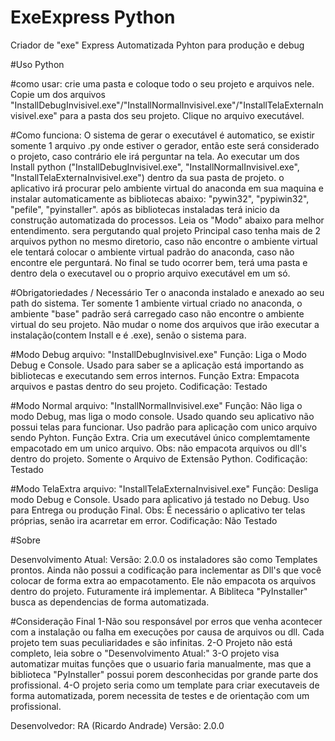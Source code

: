 # ExeExpress Python
Criador de "exe" Express Automatizada Pyhton para produção e debug

#Uso
Python

#como usar:
crie uma pasta e coloque todo o seu projeto e arquivos nele.
Copie um dos arquivos "InstallDebugInvisivel.exe"/"InstallNormalInvisivel.exe"/"InstallTelaExternaInvisivel.exe" para a pasta dos seu projeto.
Clique no arquivo executável.


#Como funciona:
O sistema de gerar o executável é automatico, se existir somente 1 arquivo .py onde estiver o gerador, então este será considerado o projeto, caso contrário ele irá perguntar na tela.
Ao executar um dos Install python ("InstallDebugInvisivel.exe", "InstallNormalInvisivel.exe", "InstallTelaExternaInvisivel.exe") dentro da sua pasta de projeto.
o aplicativo irá procurar pelo ambiente virtual do anaconda em sua maquina e instalar automaticamente as bibliotecas abaixo:
"pywin32", "pypiwin32", "pefile", "pyinstaller".
após as bibliotecas instaladas terá inicio da construção automatizada do processos. Leia os "Modo" abaixo para melhor entendimento.
sera pergutando qual projeto Principal caso tenha mais de 2 arquivos python no mesmo diretorio, caso não encontre o ambiente virtual ele tentará colocar o ambiente virtual padrão do anaconda, caso não encontre ele perguntará.
No final se tudo ocorrer bem, terá uma pasta e dentro dela o executavel ou o proprio arquivo executável em um só.


#Obrigatoriedades / Necessário
Ter o anaconda instalado e anexado ao seu path do sistema.
Ter somente 1 ambiente virtual criado no anaconda, o ambiente "base" padrão será carregado caso não encontre o ambiente virtual do seu projeto.
Não mudar o nome dos arquivos que irão executar a instalação(contem Install e é .exe), senão o sistema para.


#Modo Debug
arquivo: "InstallDebugInvisivel.exe"
Função: Liga o Modo Debug e Console. Usado para saber se a aplicação está importando as bibliotecas e executando sem erros internos.
Função Extra: Empacota arquivos e pastas dentro do seu projeto.
Codificação: Testado

#Modo Normal
arquivo: "InstallNormalInvisivel.exe"
Função: Não liga o modo Debug, mas liga o modo console. Usado quando seu aplicativo não possui telas para funcionar. Uso padrão para aplicação com unico arquivo sendo Pyhton.
Função Extra. Cria um executável único complemtamente empacotado em um unico arquivo.
Obs: não empacota arquivos ou dll's dentro do projeto. Somente o Arquivo de Extensão Python.
Codificação: Testado

#Modo TelaExtra
arquivo: "InstallTelaExternaInvisivel.exe"
Função: Desliga modo Debug e Console. Usado para aplicativo já testado no Debug. Uso para Entrega ou produção Final.
Obs: É necessário o aplicativo ter telas próprias, senão ira acarretar em error.
Codificação: Não Testado


#Sobre

Desenvolvimento Atual:
Versão: 2.0.0
os instaladores são como Templates prontos.
Ainda não possui a codificação para inclementar as Dll's que você colocar de forma extra ao empacotamento.
Ele não empacota os arquivos dentro do projeto. Futuramente irá implementar.
A Bibliteca "PyInstaller" busca as dependencias de forma automatizada.


#Consideração Final
1-Não sou responsável por erros que venha acontecer com a instalação ou falha em execuções por causa de arquivos ou dll. Cada projeto tem suas peculiaridades e são infinitas.
2-O Projeto não está completo, leia sobre o "Desenvolvimento Atual:"
3-O projeto visa automatizar muitas funções que o usuario faria manualmente, mas que a biblioteca "PyInstaller" possui porem desconhecidas por grande parte dos profissional.
4-O projeto seria como um template para criar executaveis de forma automatizada, porem necessita de testes e de orientação com um profissional.


Desenvolvedor: RA (Ricardo Andrade)
Versão: 2.0.0